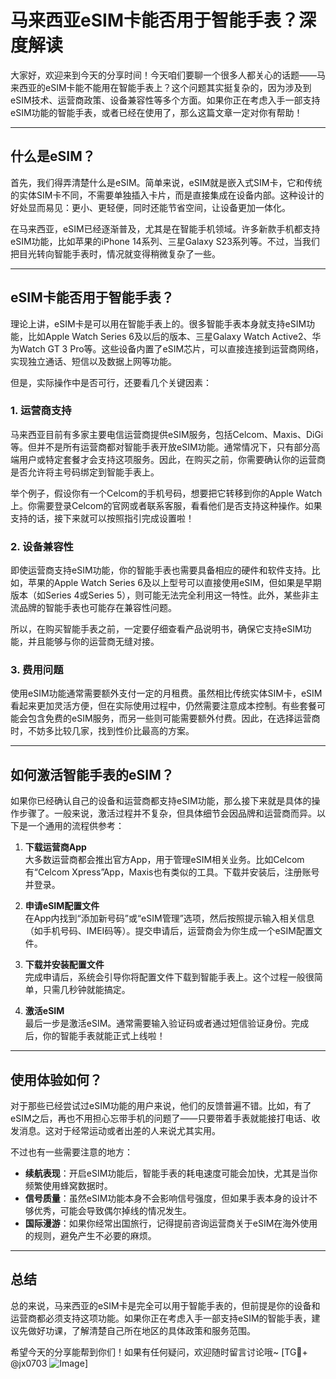 # 马来西亚eSIM卡能否用于智能手表？深度解读

大家好，欢迎来到今天的分享时间！今天咱们要聊一个很多人都关心的话题——马来西亚的eSIM卡能不能用在智能手表上？这个问题其实挺复杂的，因为涉及到eSIM技术、运营商政策、设备兼容性等多个方面。如果你正在考虑入手一部支持eSIM功能的智能手表，或者已经在使用了，那么这篇文章一定对你有帮助！

---

## 什么是eSIM？

首先，我们得弄清楚什么是eSIM。简单来说，eSIM就是嵌入式SIM卡，它和传统的实体SIM卡不同，不需要单独插入卡片，而是直接集成在设备内部。这种设计的好处显而易见：更小、更轻便，同时还能节省空间，让设备更加一体化。

在马来西亚，eSIM已经逐渐普及，尤其是在智能手机领域。许多新款手机都支持eSIM功能，比如苹果的iPhone 14系列、三星Galaxy S23系列等。不过，当我们把目光转向智能手表时，情况就变得稍微复杂了一些。

---

## eSIM卡能否用于智能手表？

理论上讲，eSIM卡是可以用在智能手表上的。很多智能手表本身就支持eSIM功能，比如Apple Watch Series 6及以后的版本、三星Galaxy Watch Active2、华为Watch GT 3 Pro等。这些设备内置了eSIM芯片，可以直接连接到运营商网络，实现独立通话、短信以及数据上网等功能。

但是，实际操作中是否可行，还要看几个关键因素：

### 1. **运营商支持**
马来西亚目前有多家主要电信运营商提供eSIM服务，包括Celcom、Maxis、DiGi等。但并不是所有运营商都对智能手表开放eSIM功能。通常情况下，只有部分高端用户或特定套餐才会支持这项服务。因此，在购买之前，你需要确认你的运营商是否允许将主号码绑定到智能手表上。

举个例子，假设你有一个Celcom的手机号码，想要把它转移到你的Apple Watch上。你需要登录Celcom的官网或者联系客服，看看他们是否支持这种操作。如果支持的话，接下来就可以按照指引完成设置啦！

### 2. **设备兼容性**
即使运营商支持eSIM功能，你的智能手表也需要具备相应的硬件和软件支持。比如，苹果的Apple Watch Series 6及以上型号可以直接使用eSIM，但如果是早期版本（如Series 4或Series 5），则可能无法完全利用这一特性。此外，某些非主流品牌的智能手表也可能存在兼容性问题。

所以，在购买智能手表之前，一定要仔细查看产品说明书，确保它支持eSIM功能，并且能够与你的运营商无缝对接。

### 3. **费用问题**
使用eSIM功能通常需要额外支付一定的月租费。虽然相比传统实体SIM卡，eSIM看起来更加灵活方便，但在实际使用过程中，仍然需要注意成本控制。有些套餐可能会包含免费的eSIM服务，而另一些则可能需要额外付费。因此，在选择运营商时，不妨多比较几家，找到性价比最高的方案。

---

## 如何激活智能手表的eSIM？

如果你已经确认自己的设备和运营商都支持eSIM功能，那么接下来就是具体的操作步骤了。一般来说，激活过程并不复杂，但具体细节会因品牌和运营商而异。以下是一个通用的流程供参考：

1. **下载运营商App**  
   大多数运营商都会推出官方App，用于管理eSIM相关业务。比如Celcom有“Celcom Xpress”App，Maxis也有类似的工具。下载并安装后，注册账号并登录。

2. **申请eSIM配置文件**  
   在App内找到“添加新号码”或“eSIM管理”选项，然后按照提示输入相关信息（如手机号码、IMEI码等）。提交申请后，运营商会为你生成一个eSIM配置文件。

3. **下载并安装配置文件**  
   完成申请后，系统会引导你将配置文件下载到智能手表上。这个过程一般很简单，只需几秒钟就能搞定。

4. **激活eSIM**  
   最后一步是激活eSIM。通常需要输入验证码或者通过短信验证身份。完成后，你的智能手表就能正式上线啦！

---

## 使用体验如何？

对于那些已经尝试过eSIM功能的用户来说，他们的反馈普遍不错。比如，有了eSIM之后，再也不用担心忘带手机的问题了——只要带着手表就能接打电话、收发消息。这对于经常运动或者出差的人来说尤其实用。

不过也有一些需要注意的地方：
- **续航表现**：开启eSIM功能后，智能手表的耗电速度可能会加快，尤其是当你频繁使用蜂窝数据时。
- **信号质量**：虽然eSIM功能本身不会影响信号强度，但如果手表本身的设计不够优秀，可能会导致偶尔掉线的情况发生。
- **国际漫游**：如果你经常出国旅行，记得提前咨询运营商关于eSIM在海外使用的规则，避免产生不必要的麻烦。

---

## 总结

总的来说，马来西亚的eSIM卡是完全可以用于智能手表的，但前提是你的设备和运营商都必须支持这项功能。如果你正在考虑入手一部支持eSIM的智能手表，建议先做好功课，了解清楚自己所在地区的具体政策和服务范围。

希望今天的分享能帮到你们！如果有任何疑问，欢迎随时留言讨论哦~ [TG💪+ @jx0703 ![Image](https://github.com/user-attachments/assets/dbca1d08-cadb-493c-b0ec-ad6f7a83f270)]